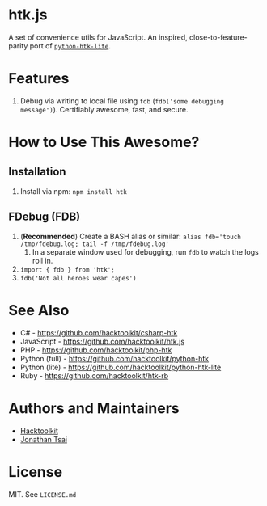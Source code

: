 # htk.js

A set of convenience utils for JavaScript. An inspired, close-to-feature-parity port of [`python-htk-lite`](https://github.com/hacktoolkit/python-htk-lite).

# Features

1. Debug via writing to local file using `fdb` (`fdb('some debugging message')`). Certifiably awesome, fast, and secure.

# How to Use This Awesome?

## Installation

1. Install via npm: `npm install htk`

## FDebug (FDB)

1. (**Recommended**) Create a BASH alias or similar: `alias fdb='touch /tmp/fdebug.log; tail -f /tmp/fdebug.log'`
    1. In a separate window used for debugging, run `fdb` to watch the logs roll in.
1. `import { fdb } from 'htk';`
1. `fdb('Not all heroes wear capes')`

# See Also

- C# - https://github.com/hacktoolkit/csharp-htk
- JavaScript - https://github.com/hacktoolkit/htk.js
- PHP - https://github.com/hacktoolkit/php-htk
- Python (full) - https://github.com/hacktoolkit/python-htk
- Python (lite) - https://github.com/hacktoolkit/python-htk-lite
- Ruby - https://github.com/hacktoolkit/htk-rb

# Authors and Maintainers

- [Hacktoolkit](https://github.com/hacktoolkit)
- [Jonathan Tsai](https://github.com/jontsai)

# License

MIT. See `LICENSE.md`

